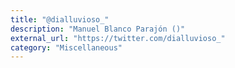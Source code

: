 ```yaml
---
title: "@dialluvioso_"
description: "Manuel Blanco Parajón ()"
external_url: "https://twitter.com/dialluvioso_"
category: "Miscellaneous"
---
```

